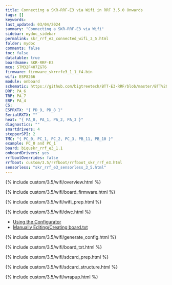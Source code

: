 ```yaml
---
title: Connecting a SKR-RRF-E3 via Wifi in RRF 3.5.0 Onwards
tags: []
keywords: 
last_updated: 03/04/2024
summary: "Connecting a SKR-RRF-E3 via Wifi"
sidebar: mydoc_sidebar
permalink: skr_rrf_e3_connected_wifi_3_5.html
folder: mydoc
comments: false
toc: false
datatable: true
boardname: SKR-RRF-E3
mcu: STM32F407ZGT6
firmware: firmware_skrrrfe3_1_1_f4.bin
wifi: ESP8266
module: onboard
schematic: https://github.com/bigtreetech/BTT-E3-RRF/blob/master/BTT%20E3%20RRF%20V1.1/Hardware/BTT%20E3%20RRF%20V1.1-SCH.pdf
DRP: PA_6
TRP: PA_7
ERP: PA_4
CS:
ESPRXTX: "{ PD_9, PD_8 }"
SerialRXTX: ""
heat: "{ PA_0, PA_1, PA_2, PA_3 }"
diagnostics: ""
smartdrivers: 4
stepperSPI: 2
TMC: "{ PC_0, PC_1, PC_2, PC_3, PB_11, PB_10 }"
example: PC_0 and PC_1
board: biquskr_rrf_e3_1.1
onboardDrivers: yes
rrfbootOverrides: false
rrfboot: custom/3.5/rrfboot/rrfboot_skr_rrf_e3.html
sensorless: "skr_rrf_e3_sensorless_3_5.html"
---
```


{% include custom/3.5/wifi/overview.html %}

{% include custom/3.5/wifi/board_firmware.html %}

{% include custom/3.5/wifi/wifi_prep.html %}

{% include custom/3.5/wifi/dwc.html %}

<ul id="profileTabs" class="nav nav-tabs">
    <li class="active"><a class="noCrossRef" href="#generate" data-toggle="tab">Using the Configurator</a></li>
    <li><a class="noCrossRef" href="#manual" data-toggle="tab">Manually Editing/Creating board.txt</a></li>
</ul>
  <div class="tab-content">
<div role="tabpanel" class="tab-pane active" id="generate" markdown="1">

{% include custom/3.5/wifi/generate_config.html %}

</div>

<div role="tabpanel" class="tab-pane" id="manual" markdown="1">

{% include custom/3.5/wifi/board_txt.html %}

</div>

</div>

{% include custom/3.5/wifi/sdcard_prep.html %}

{% include custom/3.5/wifi/sdcard_structure.html %}

{% include custom/3.5/wifi/wrapup.html %}
